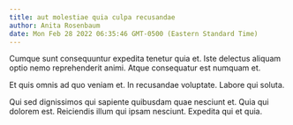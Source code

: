 ```yaml
---
title: aut molestiae quia culpa recusandae
author: Anita Rosenbaum
date: Mon Feb 28 2022 06:35:46 GMT-0500 (Eastern Standard Time)
---
```

Cumque sunt consequuntur expedita tenetur quia et. Iste delectus aliquam optio nemo reprehenderit animi. Atque consequatur est numquam et.

 Et quis omnis ad quo veniam et. In recusandae voluptate. Labore qui soluta.

 Qui sed dignissimos qui sapiente quibusdam quae nesciunt et. Quia qui dolorem est. Reiciendis illum qui ipsam nesciunt. Expedita qui et quia.